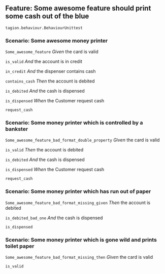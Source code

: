## Feature: Some awesome feature should print some cash out of the blue

`tagion.behaviour.BehaviourUnittest`
### Scenario: Some awesome money printer

`Some_awesome_feature`
    *Given* the card is valid

`is_valid`
      *And* the account is in credit

`in_credit`
      *And* the dispenser contains cash

`contains_cash`
    *Then* the account is debited

`is_debited`
      *And* the cash is dispensed

`is_dispensed`
    *When* the Customer request cash

`request_cash`

### Scenario: Some money printer which is controlled by a bankster

`Some_awesome_feature_bad_format_double_property`
    *Given* the card is valid

`is_valid`
    *Then* the account is debited

`is_debited`
      *And* the cash is dispensed

`is_dispensed`
    *When* the Customer request cash

`request_cash`

### Scenario: Some money printer which has run out of paper

`Some_awesome_feature_bad_format_missing_given`
    *Then* the account is debited 

`is_debited_bad_one`
      *And* the cash is dispensed

`is_dispensed`

### Scenario: Some money printer which is gone wild and prints toilet paper

`Some_awesome_feature_bad_format_missing_then`
    *Given* the card is valid

`is_valid`

